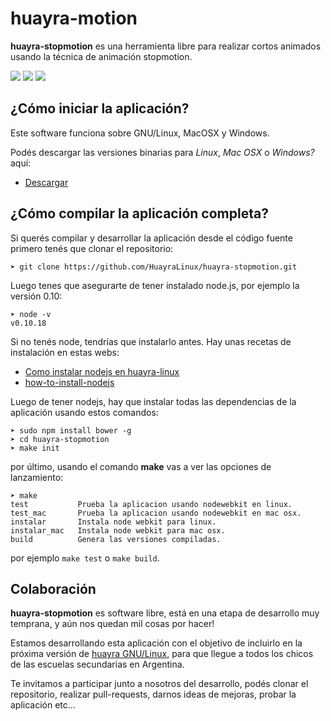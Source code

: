 huayra-motion
=============

**huayra-stopmotion** es una herramienta libre para realizar cortos animados usando la técnica de animación stopmotion.

![](img/preview3.png)
![](img/preview2.png)
![](img/preview.png)


¿Cómo iniciar la aplicación?
----------------------------

Este software funciona sobre GNU/Linux, MacOSX y Windows.

Podés descargar las versiones binarias para *Linux*, *Mac OSX* o
*Windows?* aquí:

- [Descargar](http://dev-losersjuegos.com.ar/huayra-motion)

¿Cómo compilar la aplicación completa?
--------------------------------------

Si querés compilar y desarrollar la aplicación desde el código
fuente primero tenés que clonar el repositorio:

	➤ git clone https://github.com/HuayraLinux/huayra-stopmotion.git

Luego tenes que asegurarte de tener instalado node.js, por ejemplo la versión 0.10:

	➤ node -v
	v0.10.18
	
Si no tenés node, tendrías que instalarlo antes. Hay unas recetas de instalación en
estas webs:

- [Como instalar nodejs en huayra-linux](http://examplelab.com.ar/como-instalar-nodejs-en-huayra-linux/)
- [how-to-install-nodejs](http://howtonode.org/how-to-install-nodejs)
	
Luego de tener nodejs, hay que instalar todas las dependencias de la aplicación
usando estos comandos:

	➤ sudo npm install bower -g
	➤ cd huayra-stopmotion
	➤ make init
	
por último, usando el comando **make** vas a ver las opciones de lanzamiento:

	➤ make
	test           Prueba la aplicacion usando nodewebkit en linux.
	test_mac       Prueba la aplicacion usando nodewebkit en mac osx.
	instalar       Instala node webkit para linux.
	instalar_mac   Instala node webkit para mac osx.
	build          Genera las versiones compiladas.
	
por ejemplo ``make test`` o ``make build``.


Colaboración
------------

**huayra-stopmotion** es software libre, está en una etapa de desarrollo muy temprana, y aún nos quedan mil cosas por hacer!

Estamos desarrollando esta aplicación con el objetivo de incluirlo en la próxima versión de [huayra GNU/Linux](http://huayra.conectarigualdad.gob.ar/), para que llegue a todos los chicos de las escuelas secundarias en Argentina.

Te invitamos a participar junto a nosotros del desarrollo, podés clonar el repositorio, realizar pull-requests, darnos ideas de mejoras, probar la aplicación etc…
